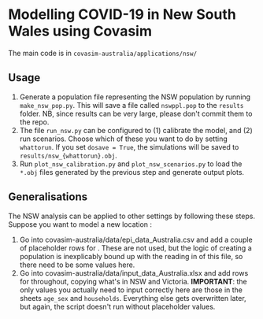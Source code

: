 # Modelling COVID-19 in New South Wales using Covasim

The main code is in `covasim-australia/applications/nsw/`

## Usage

1. Generate a population file representing the NSW population by running `make_nsw_pop.py`. This will save a file called `nswppl.pop` to the `results` folder. NB, since results can be very large, please don't commit them to the repo. 
2. The file `run_nsw.py` can be configured to (1) calibrate the model, and (2) run scenarios. Choose which of these you want to do by setting `whattorun`. If you set `dosave = True`, the simulations will be saved to `results/nsw_{whattorun}.obj`. 
3. Run `plot_nsw_calibration.py` and `plot_nsw_scenarios.py` to load the `*.obj` files generated by the previous step and generate output plots.

## Generalisations

The NSW analysis can be applied to other settings by following these steps. Suppose you want to model a new location <myloc>:
1. Go into covasim-australia/data/epi_data_Australia.csv and add a couple of placeholder rows for <myloc>. These are not used, but the logic of creating a population is inexplicably bound up with the reading in of this file, so there need to be some values here.
2. Go into covasim-australia/data/input_data_Australia.xlsx and add rows for <myloc> throughout, copying what's in NSW and Victoria. **IMPORTANT**: the only values you actually need to input correctly here are those in the sheets `age_sex` and `households`. Everything else gets overwritten later, but again, the script doesn't run without placeholder values. 
